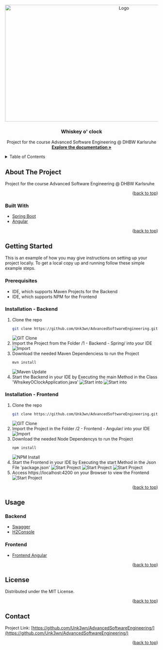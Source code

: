 <div id="top"></div>
<!--
*** Thanks for checking out the Best-README-Template. If you have a suggestion
*** that would make this better, please fork the repo and create a pull request
*** or simply open an issue with the tag "enhancement".
*** Don't forget to give the project a star!
*** Thanks again! Now go create something AMAZING! :D
-->



<!-- PROJECT SHIELDS -->
<!--
*** I'm using markdown "reference style" links for readability.
*** Reference links are enclosed in brackets [ ] instead of parentheses ( ).
*** See the bottom of this document for the declaration of the reference variables
*** for contributors-url, forks-url, etc. This is an optional, concise syntax you may use.
*** https://www.markdownguide.org/basic-syntax/#reference-style-links
[![Contributors][contributors-shield]][contributors-url]
[![Forks][forks-shield]][forks-url]
[![Stargazers][stars-shield]][stars-url]
[![Issues][issues-shield]][issues-url]
[![MIT License][license-shield]][license-url]
[![LinkedIn][linkedin-shield]][linkedin-url] -->



<!-- PROJECT LOGO -->
<br />
<div align="center">
  <a href="https://github.com/Unk3wn/AdvancedSoftwareEngineering">
    <img src="Documentation/config/layout/header.png" alt="Logo" width="768" height="384">
  </a>

<h3 align="center">Whiskey o' clock</h3>
  <p align="center">
    Project for the course Advanced Software Engineering @ DHBW Karlsruhe
    <br />
    <a href="https://github.com/Unk3wn/AdvancedSoftwareEngineering/blob/master/Documentation/!!_Abgabe_!!/Rohfassung_Projekdokumentation.pdf"><strong>Explore the documentation »</strong></a>
    <br />
  </p>
</div>



<!-- TABLE OF CONTENTS -->
<details>
  <summary>Table of Contents</summary>
  <ol>
    <li>
      <a href="#about-the-project">About The Project</a>
      <ul>
        <li><a href="#built-with">Built With</a></li>
      </ul>
    </li>
    <li>
      <a href="#getting-started">Getting Started</a>
      <ul>
        <li><a href="#prerequisites">Prerequisites</a></li>
        <li><a href="#installation">Installation</a></li>
      </ul>
    </li>
    <li><a href="#usage">Usage</a></li>
    <li><a href="#license">License</a></li>
    <li><a href="#contact">Contact</a></li>
  </ol>
</details>



<!-- ABOUT THE PROJECT -->
## About The Project

Project for the course Advanced Software Engineering @ DHBW Karlsruhe

<p align="right">(<a href="#top">back to top</a>)</p>


### Built With

* [Spring Boot](https://spring.io/projects/spring-boot)
* [Angular](https://angular.io/)

<p align="right">(<a href="#top">back to top</a>)</p>


<!-- GETTING STARTED -->
## Getting Started

This is an example of how you may give instructions on setting up your project locally.
To get a local copy up and running follow these simple example steps.

### Prerequisites

 - IDE, which supports Maven Projects for the Backend
 - IDE, which supports NPM for the Frontend

### Installation - Backend

1. Clone the repo
   ```sh
   git clone https://github.com/Unk3wn/AdvancedSoftwareEngineering.git
   ```
   ![GIT Clone](https://github.com/Unk3wn/AdvancedSoftwareEngineering/blob/master/Documentation/zfiles/Bilder/GITPULL.png?raw=true)
2. Import the Project from the Folder /1 - Backend - Spring/ into your IDE
   ![Import](https://github.com/Unk3wn/AdvancedSoftwareEngineering/blob/master/Documentation/zfiles/Bilder/B_Import.png?raw=true)
4. Download the needed Maven Dependenciess to run the Project
   ```sh
   mvn install
   ```
   ![Maven Update](https://github.com/Unk3wn/AdvancedSoftwareEngineering/blob/master/Documentation/zfiles/Bilder/B_MavenUpdate.png?raw=true)
4. Start the Backend in your IDE by Executing the main Method in the Class 'WhsikeyOClockApplication.java'
   ![Start into](https://github.com/Unk3wn/AdvancedSoftwareEngineering/blob/master/Documentation/zfiles/Bilder/B_StartBackend.png?raw=true)
   ![Start into](https://github.com/Unk3wn/AdvancedSoftwareEngineering/blob/master/Documentation/zfiles/Bilder/B_Running.png?raw=true)

### Installation - Frontend

1. Clone the repo
   ```sh
   git clone https://github.com/Unk3wn/AdvancedSoftwareEngineering.git
   ```
   ![GIT Clone](https://github.com/Unk3wn/AdvancedSoftwareEngineering/blob/master/Documentation/zfiles/Bilder/GITPULL.png?raw=true)
2. Import the Project in the Folder /2 - Frontend - Angular/ into your IDE
   ![Import](https://github.com/Unk3wn/AdvancedSoftwareEngineering/blob/master/Documentation/zfiles/Bilder/F_Import.png?raw=true)
4. Download the needed Node Dependencys to run the Project
   ```sh
   npm install
   ```
   ![NPM Install](https://github.com/Unk3wn/AdvancedSoftwareEngineering/blob/master/Documentation/zfiles/Bilder/F_NPM_Install.png?raw=true)
4. Start the Frontend in your IDE by Executing the start Method in the Json File 'package.json'
   ![Start Project](https://github.com/Unk3wn/AdvancedSoftwareEngineering/blob/master/Documentation/zfiles/Bilder/F_START_CONSOLE.png?raw=true)
   ![Start Project](https://github.com/Unk3wn/AdvancedSoftwareEngineering/blob/master/Documentation/zfiles/Bilder/F_START.png?raw=true)
   ![Start Project](https://github.com/Unk3wn/AdvancedSoftwareEngineering/blob/master/Documentation/zfiles/Bilder/F_VIEW.png?raw=true)
5. Access https://localhost:4200 on your Browser to view the Frontend
   ![Start Project](https://github.com/Unk3wn/AdvancedSoftwareEngineering/blob/master/Documentation/zfiles/Bilder/F_Overview.png?raw=true)
<p align="right">(<a href="#top">back to top</a>)</p>



<!-- USAGE EXAMPLES -->
## Usage
### Backend
 - [Swagger](http://localhost:8080/swagger-ui/index.html)
 - [H2Console](http://localhost:8080/h2-ui/login.jsp)

### Frontend
 - [Frontend Angular](http://localhost:4200/)
<p align="right">(<a href="#top">back to top</a>)</p>

<!-- LICENSE -->
## License

Distributed under the MIT License.

<p align="right">(<a href="#top">back to top</a>)</p>


<!-- CONTACT -->
## Contact

Project Link: [https://github.com/Unk3wn/AdvancedSoftwareEngineering/](https://github.com/Unk3wn/AdvancedSoftwareEngineering/)

<p align="right">(<a href="#top">back to top</a>)</p>

<!-- MARKDOWN LINKS & IMAGES 
<!-- https://www.markdownguide.org/basic-syntax/#reference-style-links
[contributors-shield]: https://img.shields.io/github/contributors/github_username/repo_name.svg?style=for-the-badge
[contributors-url]: https://github.com/github_username/repo_name/graphs/contributors
[forks-shield]: https://img.shields.io/github/forks/github_username/repo_name.svg?style=for-the-badge
[forks-url]: https://github.com/github_username/repo_name/network/members
[stars-shield]: https://img.shields.io/github/stars/github_username/repo_name.svg?style=for-the-badge
[stars-url]: https://github.com/github_username/repo_name/stargazers
[issues-shield]: https://img.shields.io/github/issues/github_username/repo_name.svg?style=for-the-badge
[issues-url]: https://github.com/github_username/repo_name/issues
[license-shield]: https://img.shields.io/github/license/github_username/repo_name.svg?style=for-the-badge
[license-url]: https://github.com/github_username/repo_name/blob/master/LICENSE.txt
[linkedin-shield]: https://img.shields.io/badge/-LinkedIn-black.svg?style=for-the-badge&logo=linkedin&colorB=555
[linkedin-url]: https://linkedin.com/in/linkedin_username
[product-screenshot]: images/screenshot.png -->
